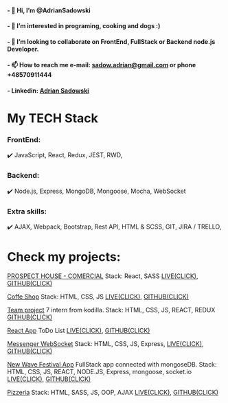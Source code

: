 #### - 👋 Hi, I’m @AdrianSadowski
#### - 👀 I’m interested in programing, cooking and dogs :)
#### - 💞️ I’m looking to collaborate on FrontEnd, FullStack or Backend node.js Developer.
#### - 📫 How to reach me e-mail: sadow.adrian@gmail.com or phone +48570911444
#### - Linkedin: [Adrian Sadowski](https://www.linkedin.com/in/adrian-sadowski/)

# My TECH Stack
  ### FrontEnd:
   :heavy_check_mark: JavaScript, React, Redux, JEST, RWD, 
  
  ### Backend: 
   :heavy_check_mark: Node.js, Express, MongoDB, Mongoose, Mocha, WebSocket
    
  ### Extra skills:
   :heavy_check_mark: AJAX, Webpack, Bootstrap, Rest API, HTML & SCSS, GIT, JIRA / TRELLO, 


# Check my projects: 

[PROSPECT HOUSE - COMERCIAL](http://prospecthouse-staging.odev.pl/) Stack: React, SASS [LIVE(CLICK)](http://prospecthouse-staging.odev.pl/), [GITHUB(CLICK)](https://github.com/AdrianSadowski/React-ph_react_page)

[Coffe Shop](https://coffe-adrian-sadowski.herokuapp.com/) Stack: HTML, CSS, JS [LIVE(CLICK)](https://coffe-adrian-sadowski.herokuapp.com/), [GITHUB(CLICK)](https://github.com/AdrianSadowski/solo)

[Team project](https://github.com/AdrianSadowski/TeamProject) 7 intern from kodilla. Stack: HTML, CSS, JS, REACT, REDUX [GITHUB(CLICK)](https://github.com/AdrianSadowski/solo)

[React App](https://react-adrian-sadowski.herokuapp.com/) ToDo List  [LIVE(CLICK)](https://react-adrian-sadowski.herokuapp.com/), [GITHUB(CLICK)](https://github.com/AdrianSadowski/React)

[Messenger WebSocket](https://coffe-adrian-sadowski.herokuapp.com/) Stack: HTML, CSS, JS, Express,  [LIVE(CLICK)](https://coffe-adrian-sadowski.herokuapp.com/), [GITHUB(CLICK)](https://github.com/AdrianSadowski/solo)

[New Wave Festival App](https://server-app-adriansadowski.herokuapp.com/) FullStack app connected with mongoseDB. Stack: HTML, CSS, JS, REACT, NODE.JS, Express, mongoose, socket.io [LIVE(CLICK)](https://server-app-adriansadowski.herokuapp.com/),  [GITHUB(CLICK)](https://github.com/AdrianSadowski/express_server_api)

[Pizzeria](https://project-pizzeria-sadodev.herokuapp.com/) Stack: HTML, SASS, JS, OOP, AJAX [LIVE(CLICK)](https://project-pizzeria-sadodev.herokuapp.com/), [GITHUB(CLICK)](https://github.com/AdrianSadowski/project-pizzeria)
